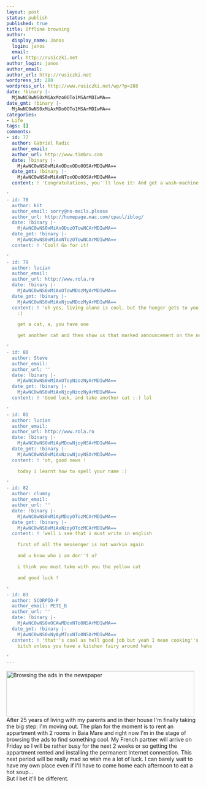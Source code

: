```yaml
---
layout: post
status: publish
published: true
title: Offline browsing
author:
  display_name: Janos
  login: janos
  email: 
  url: http://rusiczki.net
author_login: janos
author_email: 
author_url: http://rusiczki.net
wordpress_id: 288
wordpress_url: http://www.rusiczki.net/wp/?p=288
date: !binary |-
  MjAwNC0wNS0xMiAxMzo0OTo1MSArMDIwMA==
date_gmt: !binary |-
  MjAwNC0wNS0xMiAxMDo0OTo1MSArMDIwMA==
categories:
- Life
tags: []
comments:
- id: 77
  author: Gabriel Radic
  author_email: 
  author_url: http://www.timbru.com
  date: !binary |-
    MjAwNC0wNS0xMiAxODoxODo0OSArMDIwMA==
  date_gmt: !binary |-
    MjAwNC0wNS0xMiAxNToxODo0OSArMDIwMA==
  content: ! 'Congratulations, you''ll love it! And get a wash-machine :-)

'
- id: 78
  author: kit
  author_email: sorry@no-mails.please
  author_url: http://homepage.mac.com/cpaul/iblog/
  date: !binary |-
    MjAwNC0wNS0xMiAxODozOTowNCArMDIwMA==
  date_gmt: !binary |-
    MjAwNC0wNS0xMiAxNTozOTowNCArMDIwMA==
  content: ! 'Cool! Go for it!

'
- id: 79
  author: lucian
  author_email: 
  author_url: http://www.rola.ro
  date: !binary |-
    MjAwNC0wNS0xMiAxOTowMDozMyArMDIwMA==
  date_gmt: !binary |-
    MjAwNC0wNS0xMiAxNjowMDozMyArMDIwMA==
  content: ! 'oh yes, living alone is cool, but the hunger gets to you eventually
    :)

    get a cat, a, you have one

    get another cat and then show us that marked announcement on the newspaper :)

'
- id: 80
  author: Steve
  author_email: 
  author_url: ''
  date: !binary |-
    MjAwNC0wNS0xMiAxOToyNzozNyArMDIwMA==
  date_gmt: !binary |-
    MjAwNC0wNS0xMiAxNjoyNzozNyArMDIwMA==
  content: ! 'Good luck, and take another cat ;-) lol

'
- id: 81
  author: lucian
  author_email: 
  author_url: http://www.rola.ro
  date: !binary |-
    MjAwNC0wNS0xMiAyMDowNjoyNSArMDIwMA==
  date_gmt: !binary |-
    MjAwNC0wNS0xMiAxNzowNjoyNSArMDIwMA==
  content: ! 'oh, good news !

    today i learnt how to spell your name :)

'
- id: 82
  author: clumsy
  author_email: 
  author_url: ''
  date: !binary |-
    MjAwNC0wNS0xMiAyMDoyOTozMCArMDIwMA==
  date_gmt: !binary |-
    MjAwNC0wNS0xMiAxNzoyOTozMCArMDIwMA==
  content: ! 'well i see that i must write in english

    first of all the messenger is not workin again

    and u know who i am don''t u?

    i think you must take with you the yellow cat

    and good luck !

'
- id: 83
  author: SCORPIO-P
  author_email: PETI_B
  author_url: ''
  date: !binary |-
    MjAwNC0wNS0xOCAwMDoxNTo0NSArMDIwMA==
  date_gmt: !binary |-
    MjAwNC0wNS0xNyAyMToxNTo0NSArMDIwMA==
  content: ! 'that''s cool as hell good job but yeah I mean cooking''s gonna be a
    bitch unless you have a kitchen fairy around haha

'
---
```

<p><img src="http://www.rusiczki.net/blog/blogpics/newspaper_clip.jpg" width="490" height="119" border="0" alt="Browsing the ads in the newspaper" class="image" /><br />
After 25 years of living with my parents and in their house I'm finally taking the big step: I'm moving out. The plan for the moment is to rent an appartment with 2 rooms in Baia Mare and right now I'm in the stage of browsing the ads to find something cool. My French partner will arrive on Friday so I will be rather busy for the next 2 weeks or so getting the appartment rented and installing the permanent Internet connection. This next period will be really mad so wish me a lot of luck. I can barely wait to have my own place even if I'll have to come home each afternoon to eat a hot soup...<br />
But I bet it'll be different.</p>
